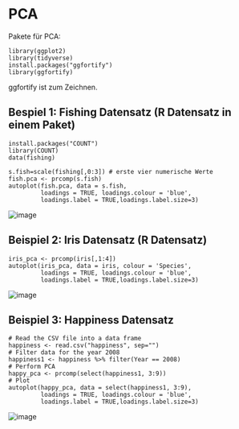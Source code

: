 # PCA

Pakete für PCA:
```
library(ggplot2)
library(tidyverse)
install.packages("ggfortify")
library(ggfortify)
```
ggfortify ist zum Zeichnen.

## Bespiel 1: Fishing Datensatz (R Datensatz in einem Paket)
```
install.packages("COUNT")
library(COUNT)
data(fishing)
```
```
s.fish=scale(fishing[,0:3]) # erste vier numerische Werte
fish.pca <- prcomp(s.fish)
autoplot(fish.pca, data = s.fish,
         loadings = TRUE, loadings.colour = 'blue',
         loadings.label = TRUE,loadings.label.size=3)
```
![image](https://github.com/tbilgin/DataScienceCourse/assets/26571015/2ff52ecc-5fac-4f3a-9f1f-9b3fdbbc50fd)


## Beispiel 2: Iris Datensatz (R Datensatz)
```
iris_pca <- prcomp(iris[,1:4])
autoplot(iris_pca, data = iris, colour = 'Species',
         loadings = TRUE, loadings.colour = 'blue',
         loadings.label = TRUE,loadings.label.size=3)
```
![image](https://github.com/tbilgin/DataScienceCourse/assets/26571015/7a44c9c1-fc36-4d0b-9a56-8c001717e496)


## Beispiel 3: Happiness Datensatz
```
# Read the CSV file into a data frame
happiness <- read.csv("happiness", sep="")
# Filter data for the year 2008
happiness1 <- happiness %>% filter(Year == 2008)
# Perform PCA
happy_pca <- prcomp(select(happiness1, 3:9))
# Plot
autoplot(happy_pca, data = select(happiness1, 3:9),
         loadings = TRUE, loadings.colour = 'blue',
         loadings.label = TRUE,loadings.label.size=3)
```
![image](https://github.com/tbilgin/DataScienceCourse/assets/26571015/54ba4809-f751-42c0-b092-e5d2050e1535)



